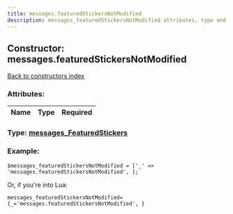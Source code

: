 ```yaml
---
title: messages.featuredStickersNotModified
description: messages_featuredStickersNotModified attributes, type and example
---
```

## Constructor: messages.featuredStickersNotModified  
[Back to constructors index](index.md)



### Attributes:

| Name     |    Type       | Required |
|----------|:-------------:|---------:|



### Type: [messages\_FeaturedStickers](../types/messages_FeaturedStickers.md)


### Example:

```
$messages_featuredStickersNotModified = ['_' => 'messages.featuredStickersNotModified', ];
```  

Or, if you're into Lua:  


```
messages_featuredStickersNotModified={_='messages.featuredStickersNotModified', }

```


